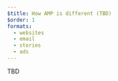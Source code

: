 ```yaml
---
$title: How AMP is different (TBD)
$order: 1
formats:
  - websites
  - email
  - stories
  - ads
---
```


TBD
